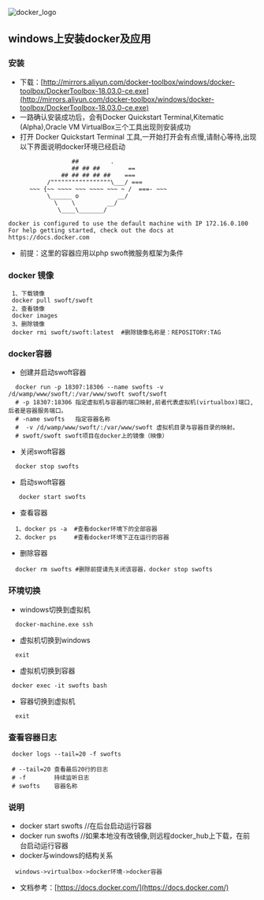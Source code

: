 ![docker_logo](https://ss1.bdstatic.com/70cFuXSh_Q1YnxGkpoWK1HF6hhy/it/u=3534957911,2629491814&fm=27&gp=0.jpg)
## windows上安装docker及应用

### 安装
* 下载：[http://mirrors.aliyun.com/docker-toolbox/windows/docker-toolbox/DockerToolbox-18.03.0-ce.exe](http://mirrors.aliyun.com/docker-toolbox/windows/docker-toolbox/DockerToolbox-18.03.0-ce.exe)
*  一路确认安装成功后，会有Docker Quickstart Terminal,Kitematic (Alpha),Oracle VM VirtualBox三个工具出现则安装成功
* 打开 Docker Quickstart Terminal 工具,一开始打开会有点慢,请耐心等待,出现以下界面说明docker环境已经启动
```
                  ##         .
                  ## ## ##        ==
               ## ## ## ## ##    ===
           /"""""""""""""""""\___/ ===
      ~~~ {~~ ~~~~ ~~~ ~~~~ ~~~ ~ /  ===- ~~~
           \______ o           __/
             \    \         __/
              \____\_______/

docker is configured to use the default machine with IP 172.16.0.100
For help getting started, check out the docs at https://docs.docker.com
```
* 前提：这里的容器应用以php swoft微服务框架为条件

### docker 镜像
```
 1、下载镜像
 docker pull swoft/swoft
 2、查看镜像
 docker images
 3、删除镜像
 docker rmi swoft/swoft:latest  #删除镜像名称是：REPOSITORY:TAG 
```
### docker容器
* 创建并启动swoft容器
```swoft doctor
  docker run -p 18307:18306 --name swofts -v /d/wamp/www/swoft/:/var/www/swoft swoft/swoft
  # -p 18307:18306 指定虚拟机与容器的端口映射,前者代表虚拟机(virtualbox)端口,后者是容器服务端口。
  # -name swofts   指定容器名称
  #  -v /d/wamp/www/swoft/:/var/www/swoft 虚拟机目录与容器目录的映射。
  # swoft/swoft swoft项目在docker上的镜像（映像）
```
* 关闭swoft容器
``` swoft close
  docker stop swofts
```
* 启动swoft容器
``` swoft start
   docker start swofts
```
* 查看容器
```
  1、docker ps -a  #查看docker环境下的全部容器
  2、docker ps     #查看docker环境下正在运行的容器
```
* 删除容器
```
  docker rm swofts #删除前提请先关闭该容器，docker stop swofts
```
### 环境切换
* windows切换到虚拟机
```
  docker-machine.exe ssh
```
* 虚拟机切换到windows
```
  exit
```
* 虚拟机切换到容器
```
 docker exec -it swofts bash
```
* 容器切换到虚拟机
```
  exit
```
### 查看容器日志
```
 docker logs --tail=20 -f swofts
 
 # --tail=20 查看最后20行的日志
 # -f        持续监听日志
 # swofts    容器名称
```

### 说明
* docker start swofts //在后台启动运行容器
* docker run swofts //如果本地没有改镜像,则远程docker_hub上下载，在前台启动运行容器
* docker与windows的结构关系
``` relation
  windows->virtualbox->docker环境->docker容器
```
* 文档参考：[https://docs.docker.com/](https://docs.docker.com/)
